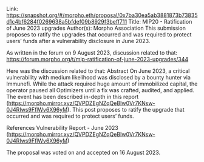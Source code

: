 Link: https://snapshot.org/#/morpho.eth/proposal/0x7ba30ea5ab3881873b73835d1c4bf6284f0269638a5bfdef09b8929f3beff711
Title: MIP20 - Ratification of June 2023 upgrades
Author(s): Morpho Association
This submission proposes to ratify the upgrades that occurred and was required to protect users’ funds after a vulnerability disclosure in June 2023.

As written in the forum on 9 August 2023, discussion related to that: https://forum.morpho.org/t/mip-ratification-of-june-2023-upgrades/344

Here was the discussion related to that:
Abstract
On June 2023, a critical vulnerability with medium likelihood was disclosed by a bounty hunter via Immunefi. While the attack required huge amount of immobilized capital, the operator paused all Optimizers until a fix was crafted, audited, and applied. The event has been described in-depth in this report (https://morpho.mirror.xyz/QVPDZEgNZqQeBIw0Vr7KNsw-0J4RIws9FflWv6X96yM).
This post proposes to ratify the upgrade that occurred and was required to protect users’ funds.

References
Vulnerability Report - June 2023 (https://morpho.mirror.xyz/QVPDZEgNZqQeBIw0Vr7KNsw-0J4RIws9FflWv6X96yM)

The proposal was voted on and accepted on 16 August 2023.
